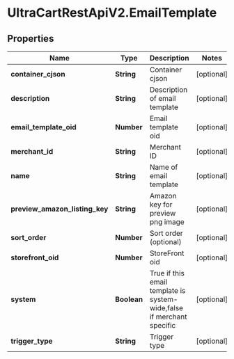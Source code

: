 # UltraCartRestApiV2.EmailTemplate

## Properties
Name | Type | Description | Notes
------------ | ------------- | ------------- | -------------
**container_cjson** | **String** | Container cjson | [optional] 
**description** | **String** | Description of email template | [optional] 
**email_template_oid** | **Number** | Email template oid | [optional] 
**merchant_id** | **String** | Merchant ID | [optional] 
**name** | **String** | Name of email template | [optional] 
**preview_amazon_listing_key** | **String** | Amazon key for preview png image | [optional] 
**sort_order** | **Number** | Sort order (optional) | [optional] 
**storefront_oid** | **Number** | StoreFront oid | [optional] 
**system** | **Boolean** | True if this email template is system-wide,false if merchant specific | [optional] 
**trigger_type** | **String** | Trigger type | [optional] 


